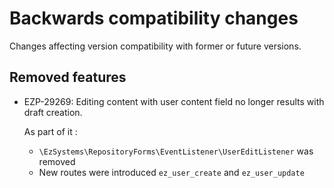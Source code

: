 # Backwards compatibility changes

Changes affecting version compatibility with former or future versions.

## Removed features

- EZP-29269: Editing content with user content field no longer results with draft creation.

  As part of it :
   - `\EzSystems\RepositoryForms\EventListener\UserEditListener` was removed 
   - New routes were introduced `ez_user_create` and `ez_user_update`
